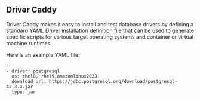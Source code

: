 

## Driver Caddy 
Driver Caddy makes it easy to install and test database drivers by defining a standard YAML Driver installation definition file that can be used to generate specific scripts for various target operating systems and container or virtual machine runtimes. 


Here is an example YAML file:

```
---
- driver: postgresql
  os: rhel8, rhel9,amazonlinux2023
  download_url: https://jdbc.postgresql.org/download/postgresql-42.3.4.jar
  type: jar
```
